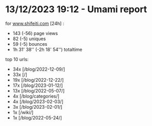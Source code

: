 # 13/12/2023 19:12 - Umami report
for www.shifeiti.com [24h] :

 - 143 (-56) page views
 - 82 (-5) uniques
 - 59 (-5) bounces
 - 1h 31' 38'' (-2h 18' 54'') totaltime


top 10 urls:
 - 34x [/blog/2022-12-09/]
 - 33x [/]
 - 19x [/blog/2022-12-22/]
 - 17x [/blog/2023-01-12/]
 - 13x [/blog/2022-05-07/]
 - 4x [/blog/categories/]
 - 4x [/blog/2023-02-03/]
 - 3x [/blog/2023-02-01/]
 - 1x [/wiki/]
 - 1x [/blog/2022-05-24/]


